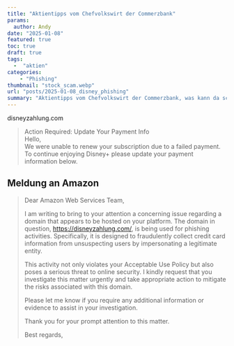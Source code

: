 ```yaml
---
title: "Aktientipps vom Chefvolkswirt der Commerzbank"
params:
  author: Andy
date: "2025-01-08"
featured: true
toc: true
draft: true
tags: 
  -  "aktien"
categories:
    - "Phishing"
thumbnail: "stock_scam.webp"
url: "posts/2025-01-08_disney_phishing"
summary: "Aktientipps vom Chefvolkswirt der Commerzbank, was kann da schiefgehen?"
---
```



disneyzahlung.com

> Action Required: Update Your Payment Info  
> Hello,  
> We were unable to renew your subscription due to a failed payment. To continue enjoying Disney+ please update your payment information below.  


## Meldung an Amazon

> Dear Amazon Web Services Team,  
>   
> I am writing to bring to your attention a concerning issue regarding a domain that appears to be hosted on your platform. The domain in question, https://disneyzahlung.com/, is being used for phishing activities. Specifically, it is designed to fraudulently collect credit card information from unsuspecting users by impersonating a legitimate entity.  
>   
> This activity not only violates your Acceptable Use Policy but also poses a serious threat to online security. I kindly request that you investigate this matter urgently and take appropriate action to mitigate the risks associated with this domain.  
>   
> Please let me know if you require any additional information or evidence to assist in your investigation.  
>   
> Thank you for your prompt attention to this matter.  
>   
> Best regards,  
